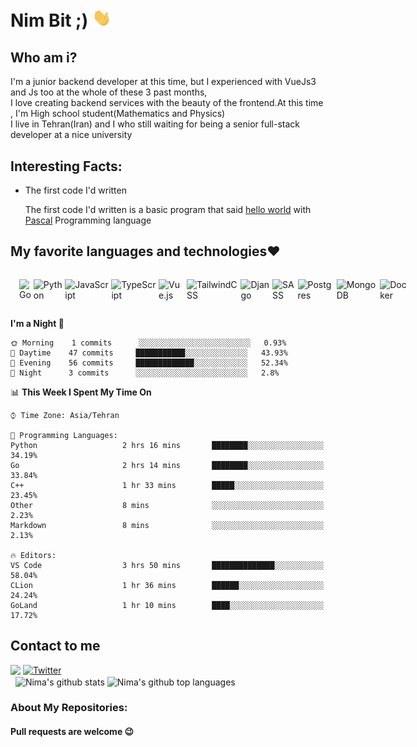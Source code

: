 # Nim Bit ;)  <img width="30px" src="https://github.com/SatYu26/SatYu26/raw/master/Assets/Hi.gif" />
 <h2>Who am i?</h2>
 <p>I'm a junior backend developer at this time, but I experienced with VueJs3 and Js too at the whole of these 3 past months,<br>
    I love creating backend services with the beauty of the frontend.At this time , I'm High school student(Mathematics and Physics)<br>
    I live in Tehran(Iran) and I who still waiting for being a senior full-stack developer at a nice university</p>
<h2>Interesting Facts:</h2>
<ul>
<li>The first code I'd written<br>
 <p>The first code I'd written is a basic program that said <a href="https://en.wikipedia.org/wiki/%22Hello,_World!%22_program">hello world</a> with <a href="https://en.wikipedia.org/wiki/Pascal_(programming_language)">Pascal</a> Programming language</p>
 </li>
 </ul>
<h2> My favorite languages and technologies❤</h2>
<div style="display:flex;padding:1em">

<img class="margin-left:20px;" alt="Go" src="https://img.shields.io/badge/go-%2300ADD8.svg?&style=for-the-badge&logo=go&logoColor=white"/>
&nbsp;
<img alt="Python" src="https://img.shields.io/badge/python%20-%2314354C.svg?&style=for-the-badge&logo=python&logoColor=white"/>
&nbsp;
<img alt="JavaScript" src="https://img.shields.io/badge/javascript%20-%23323330.svg?&style=for-the-badge&logo=javascript&logoColor=%23F7DF1E"/>
&nbsp;
<img alt="TypeScript" src="https://img.shields.io/badge/typescript%20-%23007ACC.svg?&style=for-the-badge&logo=typescript&logoColor=white"/>
&nbsp;
<img alt="Vue.js" src="https://img.shields.io/badge/vuejs%20-%2335495e.svg?&style=for-the-badge&logo=vue.js&logoColor=%234FC08D"/>
&nbsp;
<img alt="TailwindCSS" src="https://img.shields.io/badge/tailwindcss%20-%2338B2AC.svg?&style=for-the-badge&logo=tailwind-css&logoColor=white"/>
&nbsp;
<img alt="Django" src="https://img.shields.io/badge/django%20-%23092E20.svg?&style=for-the-badge&logo=django&logoColor=white"/>
&nbsp;
<img alt="SASS" src="https://img.shields.io/badge/SASS%20-hotpink.svg?&style=for-the-badge&logo=SASS&logoColor=white"/>
&nbsp;
<img alt="Postgres" src ="https://img.shields.io/badge/postgres-%23316192.svg?&style=for-the-badge&logo=postgresql&logoColor=white"/>
&nbsp;
<img alt="MongoDB" src ="https://img.shields.io/badge/MongoDB-%234ea94b.svg?&style=for-the-badge&logo=mongodb&logoColor=white"/>
&nbsp;
<img alt="Docker" src="https://img.shields.io/badge/docker%20-%230db7ed.svg?&style=for-the-badge&logo=docker&logoColor=white"/>
</div>


<!--START_SECTION:waka-->
**I'm a Night 🦉** 

```text
🌞 Morning    1 commits      ░░░░░░░░░░░░░░░░░░░░░░░░░   0.93% 
🌆 Daytime    47 commits     ███████████░░░░░░░░░░░░░░   43.93% 
🌃 Evening    56 commits     █████████████░░░░░░░░░░░░   52.34% 
🌙 Night      3 commits      ░░░░░░░░░░░░░░░░░░░░░░░░░   2.8%

```


📊 **This Week I Spent My Time On** 

```text
⌚︎ Time Zone: Asia/Tehran

💬 Programming Languages: 
Python                   2 hrs 16 mins       ████████░░░░░░░░░░░░░░░░░   34.19% 
Go                       2 hrs 14 mins       ████████░░░░░░░░░░░░░░░░░   33.84% 
C++                      1 hr 33 mins        █████░░░░░░░░░░░░░░░░░░░░   23.45% 
Other                    8 mins              ░░░░░░░░░░░░░░░░░░░░░░░░░   2.23% 
Markdown                 8 mins              ░░░░░░░░░░░░░░░░░░░░░░░░░   2.13%

🔥 Editors: 
VS Code                  3 hrs 50 mins       ██████████████░░░░░░░░░░░   58.04% 
CLion                    1 hr 36 mins        ██████░░░░░░░░░░░░░░░░░░░   24.24% 
GoLand                   1 hr 10 mins        ████░░░░░░░░░░░░░░░░░░░░░   17.72%

```


<!--END_SECTION:waka-->
<h2>Contact to me</h2>
<div style="display:flex">
<a href="mailto:aramnima50@gmail.com"><img src="https://img.shields.io/badge/ARAMNIMA50@GMAIL.COM-D14836?style=for-the-badge&logo=gmail&logoColor=white"></a>&nbsp;<a href="https://twitter.com/nimbit_nima"><img alt="Twitter" src="https://img.shields.io/badge/nimbit_nima%20-%231DA1F2.svg?&style=for-the-badge&logo=Twitter&logoColor=white"/></a>
 </div>
 &nbsp
<img height="180em" src="https://github-readme-stats.vercel.app/api?username=NimaAram1&show_icons=true&theme=tokyonight&count_private=true" alt="Nima's github stats" />
 <img height="180em" src="https://github-readme-stats.vercel.app/api/top-langs/?username=NimaAram1&theme=tokyonight&layout=compact" alt="Nima's github top languages" />
<h3>About My Repositories:</h3>
<h4> Pull requests are welcome 😉</h4>
